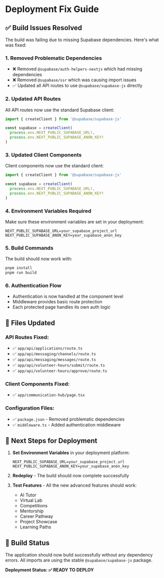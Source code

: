 # Deployment Fix Guide

## ✅ Build Issues Resolved

The build was failing due to missing Supabase dependencies. Here's what was fixed:

### 1. Removed Problematic Dependencies
- ❌ Removed `@supabase/auth-helpers-nextjs` which had missing dependencies
- ❌ Removed `@supabase/ssr` which was causing import issues
- ✅ Updated all API routes to use `@supabase/supabase-js` directly

### 2. Updated API Routes
All API routes now use the standard Supabase client:
```typescript
import { createClient } from '@supabase/supabase-js'

const supabase = createClient(
  process.env.NEXT_PUBLIC_SUPABASE_URL!,
  process.env.NEXT_PUBLIC_SUPABASE_ANON_KEY!
)
```

### 3. Updated Client Components
Client components now use the standard client:
```typescript
import { createClient } from '@supabase/supabase-js'

const supabase = createClient(
  process.env.NEXT_PUBLIC_SUPABASE_URL!,
  process.env.NEXT_PUBLIC_SUPABASE_ANON_KEY!
)
```

### 4. Environment Variables Required
Make sure these environment variables are set in your deployment:

```
NEXT_PUBLIC_SUPABASE_URL=your_supabase_project_url
NEXT_PUBLIC_SUPABASE_ANON_KEY=your_supabase_anon_key
```

### 5. Build Commands
The build should now work with:
```bash
pnpm install
pnpm run build
```

### 6. Authentication Flow
- Authentication is now handled at the component level
- Middleware provides basic route protection
- Each protected page handles its own auth logic

## 🎯 Files Updated

### API Routes Fixed:
- ✅ `app/api/applications/route.ts`
- ✅ `app/api/messaging/channels/route.ts`
- ✅ `app/api/messaging/messages/route.ts`
- ✅ `app/api/volunteer-hours/submit/route.ts`
- ✅ `app/api/volunteer-hours/approve/route.ts`

### Client Components Fixed:
- ✅ `app/communication-hub/page.tsx`

### Configuration Files:
- ✅ `package.json` - Removed problematic dependencies
- ✅ `middleware.ts` - Added authentication middleware

## 🚀 Next Steps for Deployment

1. **Set Environment Variables** in your deployment platform:
   ```
   NEXT_PUBLIC_SUPABASE_URL=your_supabase_project_url
   NEXT_PUBLIC_SUPABASE_ANON_KEY=your_supabase_anon_key
   ```

2. **Redeploy** - The build should now complete successfully

3. **Test Features** - All the new advanced features should work:
   - AI Tutor
   - Virtual Lab
   - Competitions
   - Mentorship
   - Career Pathway
   - Project Showcase
   - Learning Paths

## 🎉 Build Status

The application should now build successfully without any dependency errors. All imports are using the stable `@supabase/supabase-js` package.

**Deployment Status: ✅ READY TO DEPLOY** 